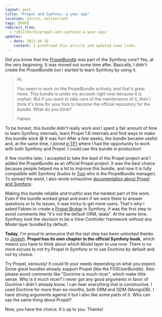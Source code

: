 ```yaml
---
layout: post
title: "Propel and Symfony: a year ago"
location: Zürich, Switzerland
tags: [PHP]
redirect_from:
  - /2012/04/25/propel-and-symfony2-a-year-ago/
updates:
  - date: 2022-04-18
    content: I proofread this article and updated some links.
---
```


Did you know that the [PropelBundle][] was part of the Symfony core? Yes, at the
very beginning. It was moved out some time after. Basically, I didn't create the
_PropelBundle_ but I started to learn Symfony by using it.

> Hi,
>
> You seem to work on the PropelBundle actively, and that's great news. This
> bundle is under my account right now because it is orphan. But if you want
> to take care of the maintenance of it, then I think it's time for your fork
> to become the official repository for the bundle. What do you think?
>
> Fabien

To be honest, this bundle didn't really work and I spent a fair amount of time
to learn Symfony internals, learn Propel 1.6 internals and find ways to make
this bundle work 😅 It was fun! After a few weeks, the bundle became useful and,
at the same time, I joined [e-TF1][] where I had the opportunity to work with
both Symfony and Propel. I could use this bundle in production!

A few months later, I accepted to take the lead of the Propel project and I
added the PropelBundle as an official Propel project. It was the best choice
because people helped me a lot to improve this bundle, and now it is fully
compatible with Symfony (kudos to [Toni](https://github.com/havvg) who is the
PropelBundle manager). To spread the word, I also wrote exhaustive [documentation
about Propel and Symfony](http://www.propelorm.org/documentation/#working_with_symfony2).

Making this bundle reliable and trustful was the hardest part of the work. Even
if the bundle worked great and even if we were there to answer questions or to
fix issues, it was tricky to get more users. That's why I asked Fabien to create
a [Propel Bridge](https://github.com/symfony/propel1-bridge) in Symfony. It was
the first step to avoid comments like "it's not the default ORM, lalala". At
the same time, Symfony took the decision to be a _View Controller_ framework
without any _Model_ layer bundled by default.

**Today**, I'm proud to announce that the last step has been unlocked thanks to
[Joseph](https://github.com/rouffj). **Propel has its own chapter in the official
Symfony book**, which means you have to think about which _Model_ layer to use
now. There is no more excuse to not try Propel in Symfony or to use Doctrine by
default and not by choice.

Try Propel, seriously! It could fit your needs depending on what you expect. Some
great bundles already support Propel (like the FOSUserBundle). Also please avoid
comments like "Doctrine is much nicer", which make little sense. Why is it much
nicer? I never got any good arguments in favor of Doctrine I didn't already know.
I can hear everything that is constructive. I used Doctrine for more than six
months, both ORM and ODM (MongoDB). I have strong arguments against it but I also
like some parts of it. Who can say the same thing about Propel?

Now, you have the choice. It's up to you. Thanks!

[PropelBundle]: https://github.com/propelorm/PropelBundle
[e-TF1]: https://en.wikipedia.org/wiki/TF1